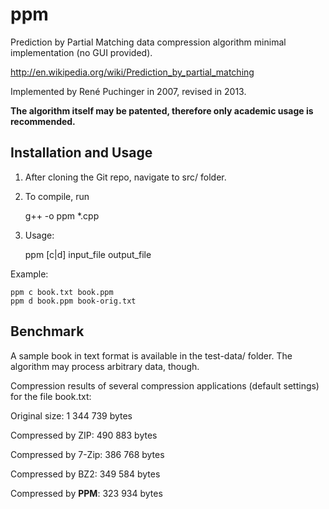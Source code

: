 ppm
===

Prediction by Partial Matching data compression algorithm minimal implementation (no GUI provided).

http://en.wikipedia.org/wiki/Prediction_by_partial_matching

Implemented by René Puchinger in 2007, revised in 2013.

**The algorithm itself may be patented, therefore only academic usage is recommended.**

Installation and Usage
----------------------

1. After cloning the Git repo, navigate to src/ folder.
2. To compile, run 
    
    g++ -o ppm *.cpp
	
3. Usage:

    ppm [c|d] input_file output_file
	
Example:

    ppm c book.txt book.ppm
    ppm d book.ppm book-orig.txt

Benchmark
---------

A sample book in text format is available in the test-data/ folder. The algorithm may process arbitrary data, though.

Compression results of several compression applications (default settings) for the file book.txt:

Original size: 1 344 739 bytes

Compressed by ZIP: 490 883 bytes

Compressed by 7-Zip: 386 768 bytes

Compressed by BZ2: 349 584 bytes

Compressed by **PPM**: 323 934 bytes
